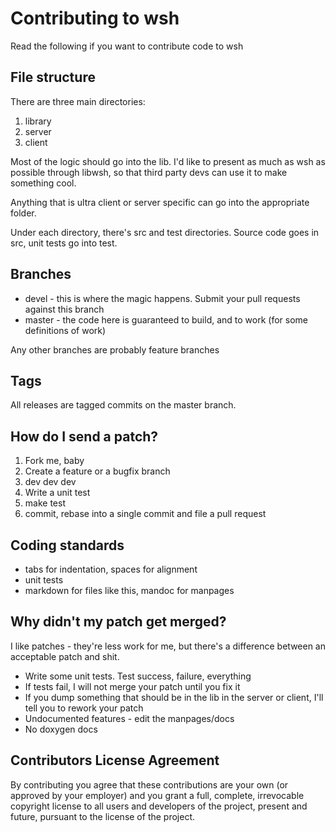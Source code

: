# Contributing to wsh

Read the following if you want to contribute code to wsh

## File structure

There are three main directories:

1. library
2. server
3. client

Most of the logic should go into the lib. I'd like to present as much as wsh
as possible through libwsh, so that third party devs can use it to make
something cool.

Anything that is ultra client or server specific can go into the appropriate
folder.

Under each directory, there's src and test directories. Source code goes in
src, unit tests go into test.

## Branches

* devel - this is where the magic happens. Submit your pull requests against this branch
* master - the code here is guaranteed to build, and to work (for some definitions of work)

Any other branches are probably feature branches

## Tags

All releases are tagged commits on the master branch.

## How do I send a patch?

1. Fork me, baby
2. Create a feature or a bugfix branch
3. dev dev dev
4. Write a unit test
5. make test
6. commit, rebase into a single commit and file a pull request

## Coding standards

* tabs for indentation, spaces for alignment
* unit tests
* markdown for files like this, mandoc for manpages

## Why didn't my patch get merged?

I like patches - they're less work for me, but there's a difference between an
acceptable patch and shit.

* Write some unit tests. Test success, failure, everything
* If tests fail, I will not merge your patch until you fix it
* If you dump something that should be in the lib in the server or client, I'll tell you to rework your patch
* Undocumented features - edit the manpages/docs
* No doxygen docs

## Contributors License Agreement

By contributing you agree that these contributions are your own (or approved
by your employer) and you grant a full, complete, irrevocable copyright
license to all users and developers of the project, present and future,
pursuant to the license of the project.
